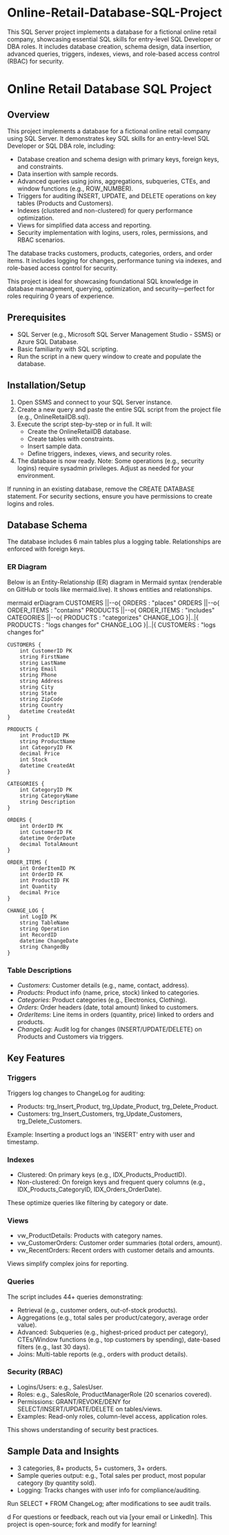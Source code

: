 # Online-Retail-Database-SQL-Project
This SQL Server project implements a database for a fictional online retail company, showcasing essential SQL skills for entry-level SQL Developer or DBA roles. It includes database creation, schema design, data insertion, advanced queries, triggers, indexes, views, and role-based access control (RBAC) for security.


# Online Retail Database SQL Project

## Overview
This project implements a database for a fictional online retail company using SQL Server. It demonstrates key SQL skills for an entry-level SQL Developer or SQL DBA role, including:

- Database creation and schema design with primary keys, foreign keys, and constraints.
- Data insertion with sample records.
- Advanced queries using joins, aggregations, subqueries, CTEs, and window functions (e.g., ROW_NUMBER).
- Triggers for auditing INSERT, UPDATE, and DELETE operations on key tables (Products and Customers).
- Indexes (clustered and non-clustered) for query performance optimization.
- Views for simplified data access and reporting.
- Security implementation with logins, users, roles, permissions, and RBAC scenarios.

The database tracks customers, products, categories, orders, and order items. It includes logging for changes, performance tuning via indexes, and role-based access control for security.

This project is ideal for showcasing foundational SQL knowledge in database management, querying, optimization, and security—perfect for roles requiring 0 years of experience.

## Prerequisites
- SQL Server (e.g., Microsoft SQL Server Management Studio - SSMS) or Azure SQL Database.
- Basic familiarity with SQL scripting.
- Run the script in a new query window to create and populate the database.

## Installation/Setup
1. Open SSMS and connect to your SQL Server instance.
2. Create a new query and paste the entire SQL script from the project file (e.g., OnlineRetailDB.sql).
3. Execute the script step-by-step or in full. It will:
   - Create the OnlineRetailDB database.
   - Create tables with constraints.
   - Insert sample data.
   - Define triggers, indexes, views, and security roles.
4. The database is now ready. Note: Some operations (e.g., security logins) require sysadmin privileges. Adjust as needed for your environment.

If running in an existing database, remove the CREATE DATABASE statement. For security sections, ensure you have permissions to create logins and roles.

## Database Schema
The database includes 6 main tables plus a logging table. Relationships are enforced with foreign keys.

### ER Diagram
Below is an Entity-Relationship (ER) diagram in Mermaid syntax (renderable on GitHub or tools like mermaid.live). It shows entities and relationships.

mermaid
erDiagram
    CUSTOMERS ||--o{ ORDERS : "places"
    ORDERS ||--o{ ORDER_ITEMS : "contains"
    PRODUCTS ||--o{ ORDER_ITEMS : "includes"
    CATEGORIES ||--o{ PRODUCTS : "categorizes"
    CHANGE_LOG }|..|{ PRODUCTS : "logs changes for"
    CHANGE_LOG }|..|{ CUSTOMERS : "logs changes for"

    CUSTOMERS {
        int CustomerID PK
        string FirstName
        string LastName
        string Email
        string Phone
        string Address
        string City
        string State
        string ZipCode
        string Country
        datetime CreatedAt
    }

    PRODUCTS {
        int ProductID PK
        string ProductName
        int CategoryID FK
        decimal Price
        int Stock
        datetime CreatedAt
    }

    CATEGORIES {
        int CategoryID PK
        string CategoryName
        string Description
    }

    ORDERS {
        int OrderID PK
        int CustomerID FK
        datetime OrderDate
        decimal TotalAmount
    }

    ORDER_ITEMS {
        int OrderItemID PK
        int OrderID FK
        int ProductID FK
        int Quantity
        decimal Price
    }

    CHANGE_LOG {
        int LogID PK
        string TableName
        string Operation
        int RecordID
        datetime ChangeDate
        string ChangedBy
    }


### Table Descriptions
- *Customers*: Customer details (e.g., name, contact, address).
- *Products*: Product info (name, price, stock) linked to categories.
- *Categories*: Product categories (e.g., Electronics, Clothing).
- *Orders*: Order headers (date, total amount) linked to customers.
- *OrderItems*: Line items in orders (quantity, price) linked to orders and products.
- *ChangeLog*: Audit log for changes (INSERT/UPDATE/DELETE) on Products and Customers via triggers.

## Key Features

### Triggers
Triggers log changes to ChangeLog for auditing:
- Products: trg_Insert_Product, trg_Update_Product, trg_Delete_Product.
- Customers: trg_Insert_Customers, trg_Update_Customers, trg_Delete_Customers.

Example: Inserting a product logs an 'INSERT' entry with user and timestamp.

### Indexes
- Clustered: On primary keys (e.g., IDX_Products_ProductID).
- Non-clustered: On foreign keys and frequent query columns (e.g., IDX_Products_CategoryID, IDX_Orders_OrderDate).

These optimize queries like filtering by category or date.

### Views
- vw_ProductDetails: Products with category names.
- vw_CustomerOrders: Customer order summaries (total orders, amount).
- vw_RecentOrders: Recent orders with customer details and amounts.

Views simplify complex joins for reporting.

### Queries
The script includes 44+ queries demonstrating:
- Retrieval (e.g., customer orders, out-of-stock products).
- Aggregations (e.g., total sales per product/category, average order value).
- Advanced: Subqueries (e.g., highest-priced product per category), CTEs/Window functions (e.g., top customers by spending), date-based filters (e.g., last 30 days).
- Joins: Multi-table reports (e.g., orders with product details).

### Security (RBAC)
- Logins/Users: e.g., SalesUser.
- Roles: e.g., SalesRole, ProductManagerRole (20 scenarios covered).
- Permissions: GRANT/REVOKE/DENY for SELECT/INSERT/UPDATE/DELETE on tables/views.
- Examples: Read-only roles, column-level access, application roles.

This shows understanding of security best practices.

## Sample Data and Insights
- 3 categories, 8+ products, 5+ customers, 3+ orders.
- Sample queries output: e.g., Total sales per product, most popular category (by quantity sold).
- Logging: Tracks changes with user info for compliance/auditing.

Run SELECT * FROM ChangeLog; after modifications to see audit trails.

d
For questions or feedback, reach out via [your email or LinkedIn]. This project is open-source; fork and modify for learning!
